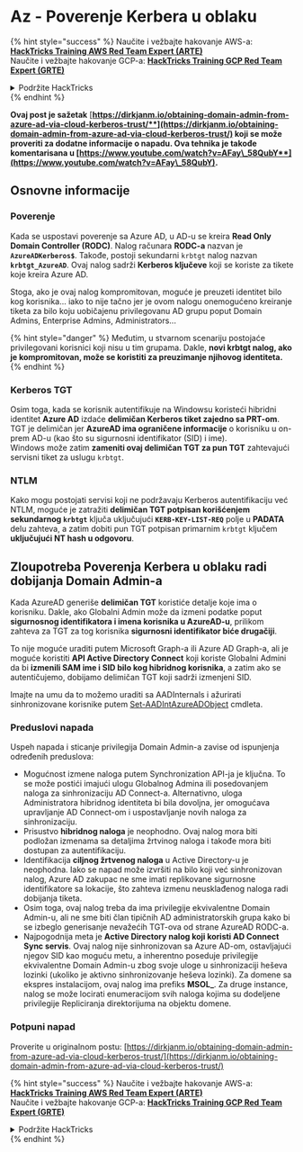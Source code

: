 # Az - Poverenje Kerbera u oblaku

{% hint style="success" %}
Naučite i vežbajte hakovanje AWS-a:<img src="/.gitbook/assets/image.png" alt="" data-size="line">[**HackTricks Training AWS Red Team Expert (ARTE)**](https://training.hacktricks.xyz/courses/arte)<img src="/.gitbook/assets/image.png" alt="" data-size="line">\
Naučite i vežbajte hakovanje GCP-a: <img src="/.gitbook/assets/image (2).png" alt="" data-size="line">[**HackTricks Training GCP Red Team Expert (GRTE)**<img src="/.gitbook/assets/image (2).png" alt="" data-size="line">](https://training.hacktricks.xyz/courses/grte)

<details>

<summary>Podržite HackTricks</summary>

* Proverite [**planove pretplate**](https://github.com/sponsors/carlospolop)!
* **Pridružite se** 💬 [**Discord grupi**](https://discord.gg/hRep4RUj7f) ili [**telegram grupi**](https://t.me/peass) ili nas **pratite** na **Twitteru** 🐦 [**@hacktricks\_live**](https://twitter.com/hacktricks\_live)**.**
* **Podelite hakovanje trikova slanjem PR-ova na** [**HackTricks**](https://github.com/carlospolop/hacktricks) i [**HackTricks Cloud**](https://github.com/carlospolop/hacktricks-cloud) github repozitorijume.

</details>
{% endhint %}

**Ovaj post je sažetak** [**https://dirkjanm.io/obtaining-domain-admin-from-azure-ad-via-cloud-kerberos-trust/**](https://dirkjanm.io/obtaining-domain-admin-from-azure-ad-via-cloud-kerberos-trust/) **koji se može proveriti za dodatne informacije o napadu. Ova tehnika je takođe komentarisana u** [**https://www.youtube.com/watch?v=AFay\_58QubY**](https://www.youtube.com/watch?v=AFay\_58QubY)**.**

## Osnovne informacije

### Poverenje

Kada se uspostavi poverenje sa Azure AD, u AD-u se kreira **Read Only Domain Controller (RODC)**. Nalog računara **RODC-a** nazvan je **`AzureADKerberos$`**. Takođe, postoji sekundarni `krbtgt` nalog nazvan **`krbtgt_AzureAD`**. Ovaj nalog sadrži **Kerberos ključeve** koji se koriste za tikete koje kreira Azure AD.

Stoga, ako je ovaj nalog kompromitovan, moguće je preuzeti identitet bilo kog korisnika... iako to nije tačno jer je ovom nalogu onemogućeno kreiranje tiketa za bilo koju uobičajenu privilegovanu AD grupu poput Domain Admins, Enterprise Admins, Administrators...

{% hint style="danger" %}
Međutim, u stvarnom scenariju postojaće privilegovani korisnici koji nisu u tim grupama. Dakle, **novi krbtgt nalog, ako je kompromitovan, može se koristiti za preuzimanje njihovog identiteta.**
{% endhint %}

### Kerberos TGT

Osim toga, kada se korisnik autentifikuje na Windowsu koristeći hibridni identitet **Azure AD** izdaće **delimičan Kerberos tiket zajedno sa PRT-om**. TGT je delimičan jer **AzureAD ima ograničene informacije** o korisniku u on-prem AD-u (kao što su sigurnosni identifikator (SID) i ime).\
Windows može zatim **zameniti ovaj delimičan TGT za pun TGT** zahtevajući servisni tiket za uslugu `krbtgt`.&#x20;

### NTLM

Kako mogu postojati servisi koji ne podržavaju Kerberos autentifikaciju već NTLM, moguće je zatražiti **delimičan TGT potpisan korišćenjem sekundarnog `krbtgt`** ključa uključujući **`KERB-KEY-LIST-REQ`** polje u **PADATA** delu zahteva, a zatim dobiti pun TGT potpisan primarnim `krbtgt` ključem **uključujući NT hash u odgovoru**.

## Zloupotreba Poverenja Kerbera u oblaku radi dobijanja Domain Admin-a <a href="#abusing-cloud-kerberos-trust-to-obtain-domain-admin" id="abusing-cloud-kerberos-trust-to-obtain-domain-admin"></a>

Kada AzureAD generiše **delimičan TGT** koristiće detalje koje ima o korisniku. Dakle, ako Globalni Admin može da izmeni podatke poput **sigurnosnog identifikatora i imena korisnika u AzureAD-u**, prilikom zahteva za TGT za tog korisnika **sigurnosni identifikator biće drugačiji**.

To nije moguće uraditi putem Microsoft Graph-a ili Azure AD Graph-a, ali je moguće koristiti **API Active Directory Connect** koji koriste Globalni Admini da bi **izmenili SAM ime i SID bilo kog hibridnog korisnika**, a zatim ako se autentičujemo, dobijamo delimičan TGT koji sadrži izmenjeni SID.

Imajte na umu da to možemo uraditi sa AADInternals i ažurirati sinhronizovane korisnike putem [Set-AADIntAzureADObject](https://aadinternals.com/aadinternals/#set-aadintazureadobject-a) cmdleta.

### Preduslovi napada <a href="#attack-prerequisites" id="attack-prerequisites"></a>

Uspeh napada i sticanje privilegija Domain Admin-a zavise od ispunjenja određenih preduslova:

* Mogućnost izmene naloga putem Synchronization API-ja je ključna. To se može postići imajući ulogu Globalnog Admina ili posedovanjem naloga za sinhronizaciju AD Connect-a. Alternativno, uloga Administratora hibridnog identiteta bi bila dovoljna, jer omogućava upravljanje AD Connect-om i uspostavljanje novih naloga za sinhronizaciju.
* Prisustvo **hibridnog naloga** je neophodno. Ovaj nalog mora biti podložan izmenama sa detaljima žrtvinog naloga i takođe mora biti dostupan za autentifikaciju.
* Identifikacija **ciljnog žrtvenog naloga** u Active Directory-u je neophodna. Iako se napad može izvršiti na bilo koji već sinhronizovan nalog, Azure AD zakupac ne sme imati replikovane sigurnosne identifikatore sa lokacije, što zahteva izmenu neusklađenog naloga radi dobijanja tiketa.
* Osim toga, ovaj nalog treba da ima privilegije ekvivalentne Domain Admin-u, ali ne sme biti član tipičnih AD administratorskih grupa kako bi se izbeglo generisanje nevažećih TGT-ova od strane AzureAD RODC-a.
* Najpogodnija meta je **Active Directory nalog koji koristi AD Connect Sync servis**. Ovaj nalog nije sinhronizovan sa Azure AD-om, ostavljajući njegov SID kao moguću metu, a inherentno poseduje privilegije ekvivalentne Domain Admin-u zbog svoje uloge u sinhronizaciji heševa lozinki (ukoliko je aktivno sinhronizovanje heševa lozinki). Za domene sa ekspres instalacijom, ovaj nalog ima prefiks **MSOL\_**. Za druge instance, nalog se može locirati enumeracijom svih naloga kojima su dodeljene privilegije Repliciranja direktorijuma na objektu domene.

### Potpuni napad <a href="#the-full-attack" id="the-full-attack"></a>

Proverite u originalnom postu: [https://dirkjanm.io/obtaining-domain-admin-from-azure-ad-via-cloud-kerberos-trust/](https://dirkjanm.io/obtaining-domain-admin-from-azure-ad-via-cloud-kerberos-trust/)

{% hint style="success" %}
Naučite i vežbajte hakovanje AWS-a:<img src="/.gitbook/assets/image.png" alt="" data-size="line">[**HackTricks Training AWS Red Team Expert (ARTE)**](https://training.hacktricks.xyz/courses/arte)<img src="/.gitbook/assets/image.png" alt="" data-size="line">\
Naučite i vežbajte hakovanje GCP-a: <img src="/.gitbook/assets/image (2).png" alt="" data-size="line">[**HackTricks Training GCP Red Team Expert (GRTE)**<img src="/.gitbook/assets/image (2).png" alt="" data-size="line">](https://training.hacktricks.xyz/courses/grte)

<details>

<summary>Podržite HackTricks</summary>

* Proverite [**planove pretplate**](https://github.com/sponsors/carlospolop)!
* **Pridružite se** 💬 [**Discord grupi**](https://discord.gg/hRep4RUj7f) ili [**telegram grupi**](https://t.me/peass) ili nas **pratite** na **Twitteru** 🐦 [**@hacktricks\_live**](https://twitter.com/hacktricks\_live)**.**
* **Podelite hakovanje trikova slanjem PR-ova na** [**HackTricks**](https://github.com/carlospolop/hacktricks) i [**HackTricks Cloud**](https://github.com/carlospolop/hacktricks-cloud) github repozitorijume.

</details>
{% endhint %}
